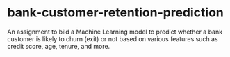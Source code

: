 # bank-customer-retention-prediction
An assignment to bild a Machine Learning model to predict whether a bank customer is likely to churn (exit) or not based on various features such as credit score, age, tenure, and more.
